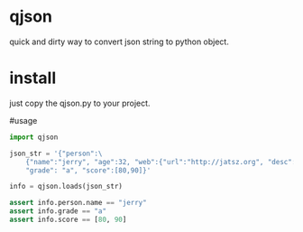 qjson
=====

quick and dirty way to convert json string to python object.

# install

just copy the qjson.py to your project.

#usage

```python
import qjson

json_str = '{"person":\
    {"name":"jerry", "age":32, "web":{"url":"http://jatsz.org", "desc":"blog"}}, \
    "grade": "a", "score":[80,90]}'

info = qjson.loads(json_str)

assert info.person.name == "jerry"
assert info.grade == "a"
assert info.score == [80, 90]
```


